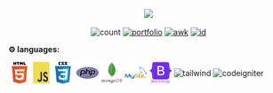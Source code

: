 <div id="header" align="center">
  
  <img src="https://media2.giphy.com/media/v1.Y2lkPTc5MGI3NjExMXR5NWozZ3JvdHd1eXg4cHNpd3dnMzZjd2ZqYTc5Z2Qyb2R3aDVnYyZlcD12MV9pbnRlcm5hbF9naWZfYnlfaWQmY3Q9Zw/YmZOBDYBcmWK4/200.webp" width="500" />
  <P>

  ![count](https://komarev.com/ghpvc/?username=kresna-rev&style=for-the-badge&label=view&color=000000) <a href="https://kresna-rev.github.io/" target="_blank"> [![portfolio](https://img.shields.io/badge/crash</>-000?style=for-the-badge&logo=android&logoColor=fff&color=000000)](https://kresna-rev.github.io/) </a> [![awk](https://img.shields.io/badge/Awikwok%20Banget-000?style=for-the-badge&logo=numpy&logoColor=fff&color=000000)](https://kresna-rev.github.io/) [![id](https://img.shields.io/badge/Somewhere,_ID-000?style=for-the-badge&logo=google-maps&logoColor=ffffff&color=000000)](https://kresna-rev.github.io/)
</div>


<div id="language">
  <p><b>⚙️ languages: </b></p>
  
  <div id="img">
    <img align="center" src="https://raw.githubusercontent.com/devicons/devicon/master/icons/html5/html5-original-wordmark.svg" alt="html5" width="40" height="40" />
    <img align="center" src="https://raw.githubusercontent.com/devicons/devicon/master/icons/javascript/javascript-original.svg" alt="javascript" width="30" height="40" />
    <img align="center" src="https://raw.githubusercontent.com/devicons/devicon/master/icons/css3/css3-original-wordmark.svg" alt="css3" width="40" height="40" />
    <img align="center" src="https://raw.githubusercontent.com/devicons/devicon/master/icons/php/php-original.svg" alt="php" width="40" height="40" />
    <img align="center" src="https://raw.githubusercontent.com/devicons/devicon/master/icons/mongodb/mongodb-original-wordmark.svg" alt="mongodb" width="40" height="40"/>
    <img align="center" src="https://raw.githubusercontent.com/devicons/devicon/master/icons/mysql/mysql-original-wordmark.svg" alt="mysql" width="40" height="40" />
    <img align="center" src="https://raw.githubusercontent.com/devicons/devicon/master/icons/bootstrap/bootstrap-plain-wordmark.svg" alt="bootstrap" width="40" height="40" />
    <img align="center" src="https://www.vectorlogo.zone/logos/tailwindcss/tailwindcss-icon.svg" alt="tailwind" width="40" height="40" />
    <img align="center" src="https://cdn.worldvectorlogo.com/logos/codeigniter.svg" alt="codeigniter" width="40" height="40" />
  </div

</div>
